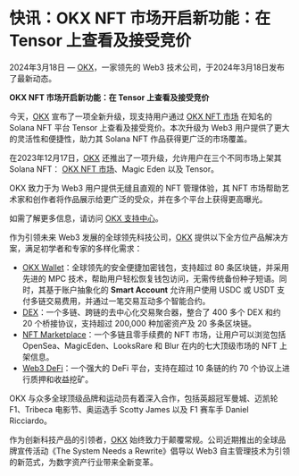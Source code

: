 # 快讯：OKX NFT 市场开启新功能：在 Tensor 上查看及接受竞价

2024年3月18日 — [OKX](https://bit.ly/OKXe)，一家领先的 Web3 技术公司，于2024年3月18日发布了最新动态。

**OKX NFT 市场开启新功能：在 Tensor 上查看及接受竞价**

今天，[OKX](https://bit.ly/OKXe) 宣布了一项全新升级，现支持用户通过 [OKX NFT 市场](https://bit.ly/OKXe) 在知名的 Solana NFT 平台 Tensor 上查看及接受竞价。本次升级为 Web3 用户提供了更大的灵活性和便捷性，助力其 Solana NFT 作品获得更广泛的市场覆盖。

在2023年12月17日，[OKX](https://bit.ly/OKXe) 还推出了一项升级，允许用户在三个不同市场上架其 Solana NFT： [OKX NFT 市场](https://bit.ly/OKXe)、Magic Eden 以及 Tensor。

OKX 致力于为 Web3 用户提供无缝且直观的 NFT 管理体验，其 NFT 市场帮助艺术家和创作者将作品展示给更广泛的受众，并在多个平台上获得更高曝光。

如需了解更多信息，请访问 [OKX 支持中心](https://bit.ly/OKXe)。

作为引领未来 Web3 发展的全球领先科技公司，[OKX](https://bit.ly/OKXe) 提供以下全方位产品解决方案，满足初学者和专家的多样化需求：

- [OKX Wallet](https://bit.ly/OKXe)：全球领先的安全便捷加密钱包，支持超过 80 条区块链，并采用先进的 MPC 技术，帮助用户轻松恢复钱包访问，无需传统备份种子短语。同时，其基于账户抽象化的 **Smart Account** 允许用户使用 USDC 或 USDT 支付多链交易费用，并通过一笔交易互动多个智能合约。
- [DEX](https://bit.ly/OKXe)：一个多链、跨链的去中心化交易聚合器，整合了 400 多个 DEX 和约 20 个桥接协议，支持超过 200,000 种加密资产及 20 多条区块链。
- [NFT Marketplace](https://bit.ly/OKXe)：一个多链且零手续费的 NFT 市场，让用户可以浏览包括 OpenSea、MagicEden、LooksRare 和 Blur 在内的七大顶级市场的 NFT 上架信息。
- [Web3 DeFi](https://bit.ly/OKXe)：一个强大的 DeFi 平台，支持在超过 10 条链的约 70 个协议上进行质押和收益挖矿。

OKX 与众多全球顶级品牌和运动员有着深入合作，包括英超冠军曼城、迈凯轮 F1、Tribeca 电影节、奥运选手 Scotty James 以及 F1 赛车手 Daniel Ricciardo。

作为创新科技产品的引领者，[OKX](https://bit.ly/OKXe) 始终致力于颠覆常规。公司近期推出的全球品牌宣传活动《The System Needs a Rewrite》倡导以 Web3 自主管理技术为引领的新范式，为数字资产行业带来全新变革。